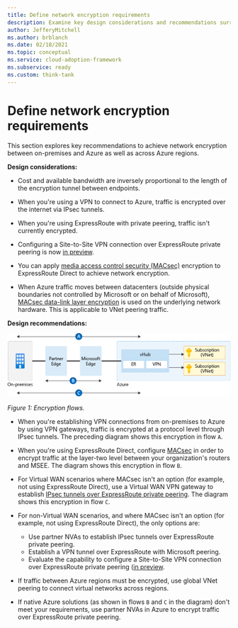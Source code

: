 ```yaml
---
title: Define network encryption requirements
description: Examine key design considerations and recommendations surrounding network encryption between on-premises and Azure.
author: JefferyMitchell
ms.author: brblanch
ms.date: 02/18/2021
ms.topic: conceptual
ms.service: cloud-adoption-framework
ms.subservice: ready
ms.custom: think-tank
---
```


# Define network encryption requirements

This section explores key recommendations to achieve network encryption between on-premises and Azure as well as across Azure regions.

**Design considerations:**

- Cost and available bandwidth are inversely proportional to the length of the encryption tunnel between endpoints.

- When you're using a VPN to connect to Azure, traffic is encrypted over the internet via IPsec tunnels.

- When you're using ExpressRoute with private peering, traffic isn't currently encrypted.

- Configuring a Site-to-Site VPN connection over ExpressRoute private peering is now [in preview](/azure/vpn-gateway/site-to-site-vpn-private-peering).

- You can apply [media access control security (MACsec)](/azure/expressroute/expressroute-howto-MACsec) encryption to ExpressRoute Direct to achieve network encryption.

- When Azure traffic moves between datacenters (outside physical boundaries not controlled by Microsoft or on behalf of Microsoft), [MACsec data-link layer encryption](/azure/security/fundamentals/encryption-overview#encryption-of-data-in-transit) is used on the underlying network hardware. This is applicable to VNet peering traffic.

**Design recommendations:**

![Diagram that illustrates encryption flows.](./media/enc-flows.png)

*Figure 1: Encryption flows.*

- When you're establishing VPN connections from on-premises to Azure by using VPN gateways, traffic is encrypted at a protocol level through IPsec tunnels. The preceding diagram shows this encryption in flow `A`.

- When you're using ExpressRoute Direct, configure [MACsec](/azure/expressroute/expressroute-howto-MACsec) in order to encrypt traffic at the layer-two level between your organization's routers and MSEE. The diagram shows this encryption in flow `B`.

- For Virtual WAN scenarios where MACsec isn't an option (for example, not using ExpressRoute Direct), use a Virtual WAN VPN gateway to establish [IPsec tunnels over ExpressRoute private peering](/azure/virtual-wan/vpn-over-expressroute). The diagram shows this encryption in flow `C`.

- For non-Virtual WAN scenarios, and where MACsec isn't an option (for example, not using ExpressRoute Direct), the only options are:

  - Use partner NVAs to establish IPsec tunnels over ExpressRoute private peering.
  - Establish a VPN tunnel over ExpressRoute with Microsoft peering.
  - Evaluate the capability to configure a Site-to-Site VPN connection over ExpressRoute private peering ([in preview](/azure/vpn-gateway/site-to-site-vpn-private-peering).

- If traffic between Azure regions must be encrypted, use global VNet peering to connect virtual networks across regions.

- If native Azure solutions (as shown in flows `B` and `C` in the diagram) don't meet your requirements, use partner NVAs in Azure to encrypt traffic over ExpressRoute private peering.
